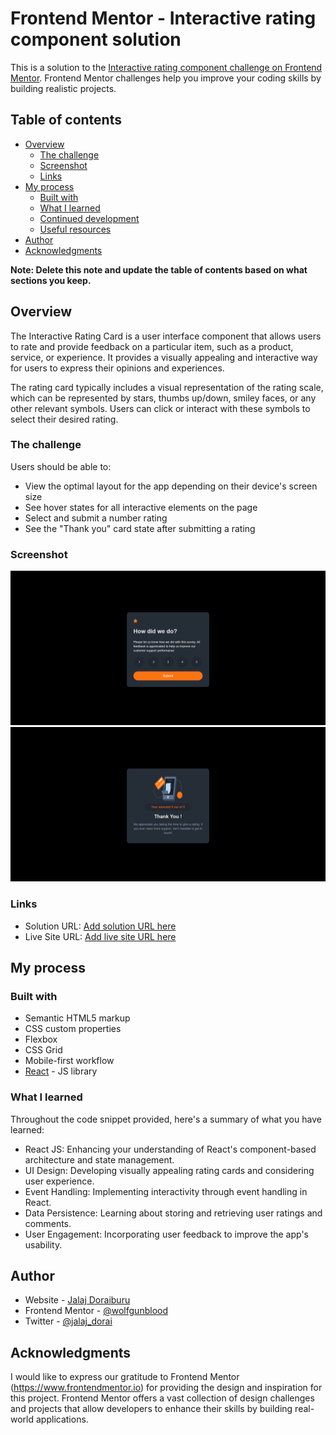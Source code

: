 # Frontend Mentor - Interactive rating component solution

This is a solution to the [Interactive rating component challenge on Frontend Mentor](https://www.frontendmentor.io/challenges/interactive-rating-component-koxpeBUmI). Frontend Mentor challenges help you improve your coding skills by building realistic projects. 

## Table of contents

- [Overview](#overview)
  - [The challenge](#the-challenge)
  - [Screenshot](#screenshot)
  - [Links](#links)
- [My process](#my-process)
  - [Built with](#built-with)
  - [What I learned](#what-i-learned)
  - [Continued development](#continued-development)
  - [Useful resources](#useful-resources)
- [Author](#author)
- [Acknowledgments](#acknowledgments)

**Note: Delete this note and update the table of contents based on what sections you keep.**

## Overview

The Interactive Rating Card is a user interface component that allows users to rate and provide feedback on a particular item, such as a product, service, or experience. It provides a visually appealing and interactive way for users to express their opinions and experiences.

The rating card typically includes a visual representation of the rating scale, which can be represented by stars, thumbs up/down, smiley faces, or any other relevant symbols. Users can click or interact with these symbols to select their desired rating.

### The challenge

Users should be able to:

- View the optimal layout for the app depending on their device's screen size
- See hover states for all interactive elements on the page
- Select and submit a number rating
- See the "Thank you" card state after submitting a rating

### Screenshot

![](./Screenshot1.png)
![](./Screenshot2.png)

### Links

- Solution URL: [Add solution URL here](https://github.com/wolfgunblood/interactive-rating)
- Live Site URL: [Add live site URL here](https://wolfgunblood.github.io/interactive-rating/)

## My process

### Built with

- Semantic HTML5 markup
- CSS custom properties
- Flexbox
- CSS Grid
- Mobile-first workflow
- [React](https://reactjs.org/) - JS library


### What I learned

Throughout the code snippet provided, here's a summary of what you have learned:

- React JS: Enhancing your understanding of React's component-based architecture and state management.
- UI Design: Developing visually appealing rating cards and considering user experience.
- Event Handling: Implementing interactivity through event handling in React.
- Data Persistence: Learning about storing and retrieving user ratings and comments.
- User Engagement: Incorporating user feedback to improve the app's usability.

## Author

- Website - [Jalaj Doraiburu](https://wolfgunblood.github.io/portfolio/)
- Frontend Mentor - [@wolfgunblood](https://www.frontendmentor.io/profile/wolfgunblood)
- Twitter - [@jalaj_dorai](https://twitter.com/jalaj_dorai)


## Acknowledgments

I would like to express our gratitude to Frontend Mentor (https://www.frontendmentor.io) for providing the design and inspiration for this project. Frontend Mentor offers a vast collection of design challenges and projects that allow developers to enhance their skills by building real-world applications.
